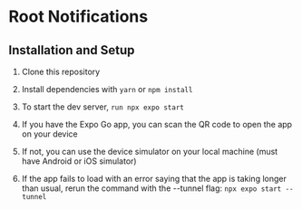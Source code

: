 # Root Notifications

## Installation and Setup

1. Clone this repository

2. Install dependencies with `yarn` or `npm install`

3. To start the dev server, `run npx expo start`

4. If you have the Expo Go app, you can scan the QR code to open the app on your device

5. If not, you can use the device simulator on your local machine (must have Android or iOS simulator)

6. If the app fails to load with an error saying that the app is taking longer than usual, rerun the command with the --tunnel flag: `npx expo start --tunnel`